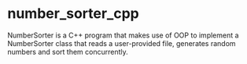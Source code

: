 # number_sorter_cpp
NumberSorter is a C++ program that makes use of OOP to implement a NumberSorter class that reads a user-provided file, generates random numbers and sort them concurrently.
